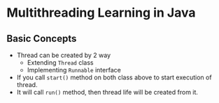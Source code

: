 # Multithreading Learning in Java

## Basic Concepts

- Thread can be created by 2 way
  - Extending `Thread` class
  - Implementing `Runnable` interface
- If you call `start()` method on both class above to start execution of thread.
- It will call `run()` method, then thread life will be created from it.